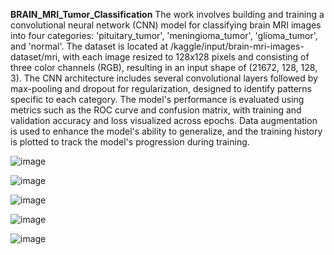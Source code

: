 **BRAIN_MRI_Tumor_Classification**
The work involves building and training a convolutional neural network (CNN) model for classifying brain MRI images into four categories: 'pituitary_tumor', 'meningioma_tumor', 'glioma_tumor', and 'normal'. The dataset is located at /kaggle/input/brain-mri-images-dataset/mri, with each image resized to 128x128 pixels and consisting of three color channels (RGB), resulting in an input shape of (21672, 128, 128, 3). The CNN architecture includes several convolutional layers followed by max-pooling and dropout for regularization, designed to identify patterns specific to each category. The model's performance is evaluated using metrics such as the ROC curve and confusion matrix, with training and validation accuracy and loss visualized across epochs. Data augmentation is used to enhance the model's ability to generalize, and the training history is plotted to track the model's progression during training.

![image](https://github.com/user-attachments/assets/9158235a-c1c7-451f-a5c8-1e1a668b5eb3)


![image](https://github.com/user-attachments/assets/55193cf4-513b-4b10-87ff-d5818a0195be)


![image](https://github.com/user-attachments/assets/c1a6e282-99f7-4b2b-8012-cb8a91f853e0)

![image](https://github.com/user-attachments/assets/b3c67c58-bc1e-4c2f-8d85-f73fd412b13f)

![image](https://github.com/user-attachments/assets/acf841ae-bd25-44ef-9a6d-1ae03228a7b6)


